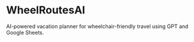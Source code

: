# WheelRoutesAI
AI-powered vacation planner for wheelchair-friendly travel using GPT and Google Sheets.
